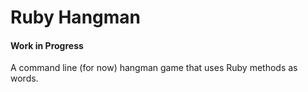 # Ruby Hangman
#### Work in Progress

A command line (for now) hangman game that uses Ruby methods as words.